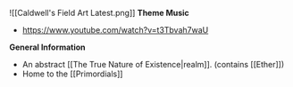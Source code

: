 ![[Caldwell's Field Art Latest.png]]
**Theme Music**
- https://www.youtube.com/watch?v=t3Tbvah7waU

**General Information**
- An abstract [[The True Nature of Existence|realm]]. (contains [[Ether]])
- Home to the [[Primordials]]


